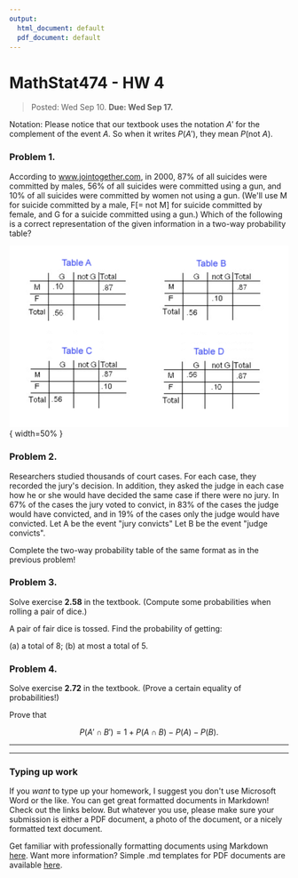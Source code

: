 ```yaml
---
output:
  html_document: default
  pdf_document: default
---
```

# MathStat474 - HW 4

> Posted: Wed Sep 10. **Due: Wed Sep 17.** 

Notation: Please notice that our textbook uses the notation $A'$ for the complement of the event $A$. So when it writes $P(A')$, they mean $P(\mbox{not }A)$.


### Problem 1.

<!-- Solve exercise **2.46** in the textbook. (Counting outcomes: combinations and permutations.) 
Solve exercise **2.47** in the textbook. (Counting outcomes: combinations and permutations.) 
Solve exercise **2.48** in the textbook. (Counting outcomes: combinations and permutations.) 
--> 

According to www.jointogether.com, in 2000, 87% of all suicides were committed by males, 56% of all suicides were
committed using a gun, and 10% of all suicides were committed by women not using a gun.
(We'll use M for suicide committed by a male, F[= not M] for suicide committed by female, and G for a suicide
committed using a gun.)
Which of the following is a correct representation of the given information in a two-way probability table?

![](hw4-4tables.png){ width=50% }

### Problem 2. 

<!-- Complete the entire two-way probability table starting with the information displayed in the correct answer to the previous question. Your answer table should have all 9 enries populated. 

### Problem 3.
--> 

Researchers studied thousands of court cases. For each case, they recorded the jury's decision. In addition, they asked
the judge in each case how he or she would have decided the same case if there were no jury. In 67% of the cases the jury
voted to convict, in 83% of the cases the judge would have convicted, and in 19% of the cases only the judge would have
convicted.
Let A be the event "jury convicts"
Let B be the event "judge convicts".

Complete the two-way probability table of the same format as in the previous problem! 


<!-- 
\begin{table}[]
\begin{tabular}{|l|l|l|l|l|}
\hline
B & not B & Total &       &  \\ \hline
  &       &       & A     &  \\ \hline
  &       &       & Not A &  \\ \hline
  &       &       & Total &  \\ \hline
\end{tabular}
\end{table}
--> 


### Problem 3.

 Solve exercise **2.58** in the textbook. (Compute some probabilities when rolling a pair of dice.) 

A pair of fair dice is tossed. Find the probability of getting: 

(a) a total of 8;
(b) at most a total of 5.

### Problem 4. 

Solve exercise **2.72** in the textbook. (Prove a certain equality of probabilities!) 

Prove that

$$ P(A'\cap B′)=1+P(A\cap B)-P(A)-P(B). $$

---

---

### Typing up work 

If you *want* to type up your homework, I suggest you don't use Microsoft Word or the like. You can get great formatted documents in Markdown! Check out the links below. 
But whatever you use, please make sure your submission is either a PDF document, a photo of the document, or a nicely formatted text document. 

Get familiar with professionally formatting documents using Markdown [here](https://sondzus.github.io/MathStat474/DocumentFormattingGuidelines.html). 
Want more information? Simple .md templates for PDF documents are available [here](https://sondzus.github.io/MathStat474/DocumentFormattingGuidelines.html). 

